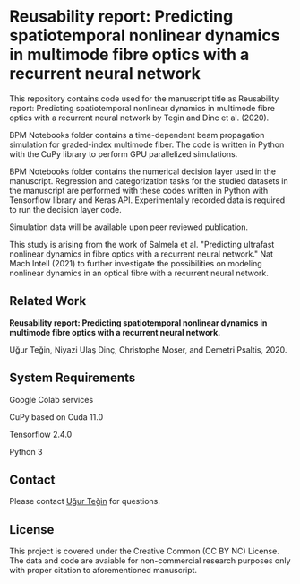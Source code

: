 # Reusability report: Predicting spatiotemporal nonlinear dynamics in multimode fibre optics with a recurrent neural network

This repository contains code used for the manuscript title as Reusability report: Predicting spatiotemporal nonlinear dynamics in multimode fibre optics with a recurrent neural network by Tegin and Dinc et al. (2020).

BPM Notebooks folder contains a time-dependent beam propagation simulation for graded-index multimode fiber. The code is written in Python with the CuPy library to perform GPU parallelized simulations. 

BPM Notebooks folder contains the numerical decision layer used in the manuscript. Regression and categorization tasks for the studied datasets in the manuscript are performed with these codes written in Python with Tensorflow library and Keras API. Experimentally recorded data is required to run the decision layer code.

Simulation data will be available upon peer reviewed publication.

This study is arising from the work of Salmela et al. "Predicting ultrafast nonlinear dynamics in fibre optics with a recurrent neural network." Nat Mach Intell (2021) to further investigate the possibilities on modeling nonlinear dynamics in an optical fibre with a recurrent neural network.

## Related Work
**Reusability report: Predicting spatiotemporal nonlinear dynamics in multimode fibre optics with a recurrent neural network.**

Uğur Teğin, Niyazi Ulaş Dinç, Christophe Moser, and Demetri Psaltis, 2020. 

## System Requirements
Google Colab services

CuPy based on Cuda 11.0

Tensorflow 2.4.0

Python 3

## Contact
Please contact [Uğur Teğin](http://ugurtegin.github.io) for questions.

## License
This project is covered under the Creative Common (CC BY NC) License. The data and code are avaiable for non-commercial research purposes only with proper citation to aforementioned manuscript.
